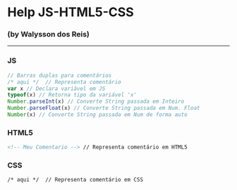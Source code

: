 # Help JS-HTML5-CSS
### (by Walysson dos Reis)
---------------------
### JS
~~~JavaScript
// Barras duplas para comentários
/* aqui */  // Representa comentário
var x // Declara variável em JS
typeof(x) // Retorna tipo da variável 'x'
Number.parseInt(x) // Converte String passada em Inteiro
Number.parseFloat(x) // Converte String passada em Num. Float
Number(x) // Converte String passada em Num de forma auto
~~~
### HTML5
~~~html
<!-- Meu Comentario --> // Representa comentário em HTML5
~~~
### CSS
~~~html
/* aqui */  // Representa comentário em CSS
~~~
